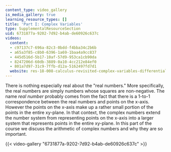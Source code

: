 ```yaml
---
content_type: video_gallery
is_media_gallery: true
learning_resource_types: []
title: 'Part I: Complex Variables'
type: SupplementalResourceSection
uid: 6731877a-9202-7d92-b4ab-de60926c637c
videos:
  content:
  - c97137c7-696a-82c3-0bdd-f4bba34c2b6b
  - a65a3f85-c8b0-6396-1a69-1baa4a9cc837
  - 445d516d-5b17-10af-57d9-953ca1cb90da
  - 8247206d-60db-3889-0a10-4cc212e84ef0
  - 801a7d97-31c9-7ffb-d12a-5162497fd7d1
  website: res-18-008-calculus-revisited-complex-variables-differential-equations-and-linear-algebra-fall-2011
---
```


There is nothing especially real about the "real numbers." More specifically, the real numbers are simply numbers whose squares are non-negative. The name _real number_ probably comes from the fact that there is a 1-to-1 correspondence between the real numbers and points on the x-axis. However the points on the x-axis make up a rather small portion of the points in the entire xy-plane. In that context, the complex numbers extend the number system from representing points on the x-axis into a larger system that represents points in the entire xy-plane. In this part of the course we discuss the arithmetic of complex numbers and why they are so important.

{{< video-gallery "6731877a-9202-7d92-b4ab-de60926c637c" >}}


